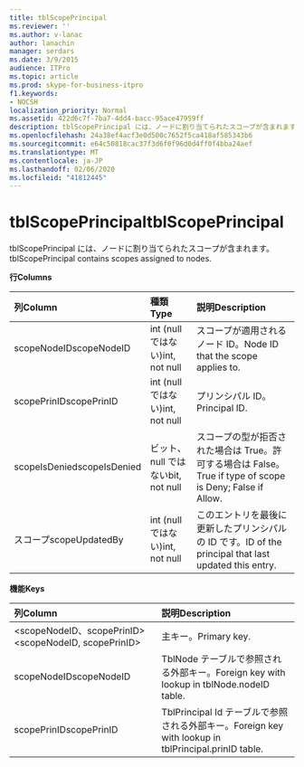 ```yaml
---
title: tblScopePrincipal
ms.reviewer: ''
ms.author: v-lanac
author: lanachin
manager: serdars
ms.date: 3/9/2015
audience: ITPro
ms.topic: article
ms.prod: skype-for-business-itpro
f1.keywords:
- NOCSH
localization_priority: Normal
ms.assetid: 422d6c7f-7ba7-4dd4-bacc-95ace47959ff
description: tblScopePrincipal には、ノードに割り当てられたスコープが含まれます。
ms.openlocfilehash: 24a38ef4acf3e0d500c7652f5ca418af585343b6
ms.sourcegitcommit: e64c50818cac37f3d6f0f96d0d4ff0f4bba24aef
ms.translationtype: MT
ms.contentlocale: ja-JP
ms.lasthandoff: 02/06/2020
ms.locfileid: "41812445"
---
```

# <a name="tblscopeprincipal"></a><span data-ttu-id="5be04-103">tblScopePrincipal</span><span class="sxs-lookup"><span data-stu-id="5be04-103">tblScopePrincipal</span></span>
 
<span data-ttu-id="5be04-104">tblScopePrincipal には、ノードに割り当てられたスコープが含まれます。</span><span class="sxs-lookup"><span data-stu-id="5be04-104">tblScopePrincipal contains scopes assigned to nodes.</span></span>
  
<span data-ttu-id="5be04-105">**行**</span><span class="sxs-lookup"><span data-stu-id="5be04-105">**Columns**</span></span>

|<span data-ttu-id="5be04-106">**列**</span><span class="sxs-lookup"><span data-stu-id="5be04-106">**Column**</span></span>|<span data-ttu-id="5be04-107">**種類**</span><span class="sxs-lookup"><span data-stu-id="5be04-107">**Type**</span></span>|<span data-ttu-id="5be04-108">**説明**</span><span class="sxs-lookup"><span data-stu-id="5be04-108">**Description**</span></span>|
|:-----|:-----|:-----|
|<span data-ttu-id="5be04-109">scopeNodeID</span><span class="sxs-lookup"><span data-stu-id="5be04-109">scopeNodeID</span></span>  <br/> |<span data-ttu-id="5be04-110">int (null ではない)</span><span class="sxs-lookup"><span data-stu-id="5be04-110">int, not null</span></span>  <br/> |<span data-ttu-id="5be04-111">スコープが適用されるノード ID。</span><span class="sxs-lookup"><span data-stu-id="5be04-111">Node ID that the scope applies to.</span></span>  <br/> |
|<span data-ttu-id="5be04-112">scopePrinID</span><span class="sxs-lookup"><span data-stu-id="5be04-112">scopePrinID</span></span>  <br/> |<span data-ttu-id="5be04-113">int (null ではない)</span><span class="sxs-lookup"><span data-stu-id="5be04-113">int, not null</span></span>  <br/> |<span data-ttu-id="5be04-114">プリンシパル ID。</span><span class="sxs-lookup"><span data-stu-id="5be04-114">Principal ID.</span></span>  <br/> |
|<span data-ttu-id="5be04-115">scopeIsDenied</span><span class="sxs-lookup"><span data-stu-id="5be04-115">scopeIsDenied</span></span>  <br/> |<span data-ttu-id="5be04-116">ビット、null ではない</span><span class="sxs-lookup"><span data-stu-id="5be04-116">bit, not null</span></span>  <br/> |<span data-ttu-id="5be04-117">スコープの型が拒否された場合は True。許可する場合は False。</span><span class="sxs-lookup"><span data-stu-id="5be04-117">True if type of scope is Deny; False if Allow.</span></span>  <br/> |
|<span data-ttu-id="5be04-118">スコープ</span><span class="sxs-lookup"><span data-stu-id="5be04-118">scopeUpdatedBy</span></span>  <br/> |<span data-ttu-id="5be04-119">int (null ではない)</span><span class="sxs-lookup"><span data-stu-id="5be04-119">int, not null</span></span>  <br/> |<span data-ttu-id="5be04-120">このエントリを最後に更新したプリンシパルの ID です。</span><span class="sxs-lookup"><span data-stu-id="5be04-120">ID of the principal that last updated this entry.</span></span>  <br/> |
   
<span data-ttu-id="5be04-121">**機能**</span><span class="sxs-lookup"><span data-stu-id="5be04-121">**Keys**</span></span>

|<span data-ttu-id="5be04-122">**列**</span><span class="sxs-lookup"><span data-stu-id="5be04-122">**Column**</span></span>|<span data-ttu-id="5be04-123">**説明**</span><span class="sxs-lookup"><span data-stu-id="5be04-123">**Description**</span></span>|
|:-----|:-----|
|<span data-ttu-id="5be04-124">\<scopeNodeID、scopePrinID\></span><span class="sxs-lookup"><span data-stu-id="5be04-124">\<scopeNodeID, scopePrinID\></span></span>  <br/> |<span data-ttu-id="5be04-125">主キー。</span><span class="sxs-lookup"><span data-stu-id="5be04-125">Primary key.</span></span>  <br/> |
|<span data-ttu-id="5be04-126">scopeNodeID</span><span class="sxs-lookup"><span data-stu-id="5be04-126">scopeNodeID</span></span>  <br/> |<span data-ttu-id="5be04-127">TblNode テーブルで参照される外部キー。</span><span class="sxs-lookup"><span data-stu-id="5be04-127">Foreign key with lookup in tblNode.nodeID table.</span></span>  <br/> |
|<span data-ttu-id="5be04-128">scopePrinID</span><span class="sxs-lookup"><span data-stu-id="5be04-128">scopePrinID</span></span>  <br/> |<span data-ttu-id="5be04-129">TblPrincipal Id テーブルで参照される外部キー。</span><span class="sxs-lookup"><span data-stu-id="5be04-129">Foreign key with lookup in tblPrincipal.prinID table.</span></span>  <br/> |
   

